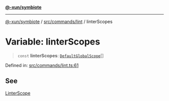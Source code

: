 [**@-xun/symbiote**](../../../../README.md)

***

[@-xun/symbiote](../../../../README.md) / [src/commands/lint](../README.md) / linterScopes

# Variable: linterScopes

> `const` **linterScopes**: [`DefaultGlobalScope`](../../../configure/enumerations/DefaultGlobalScope.md)[]

Defined in: [src/commands/lint.ts:61](https://github.com/Xunnamius/symbiote/blob/28acb7961df65f3e39ec6b549117698f529b083c/src/commands/lint.ts#L61)

## See

[LinterScope](../../../configure/enumerations/DefaultGlobalScope.md)
